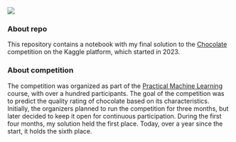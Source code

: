 ![](https://images.unsplash.com/photo-1493925410384-84f842e616fb?q=80&w=1965&auto=format&fit=crop&ixlib=rb-4.0.3&ixid=M3wxMjA3fDB8MHxwaG90by1wYWdlfHx8fGVufDB8fHx8fA%3D%3D)

### About repo
This repository contains a notebook with my final solution to the [Chocolate](https://www.kaggle.com/competitions/practical-ml-chocolate/overview) competition on the Kaggle platform, which started in 2023. 

### About competition
The competition was organized as part of the [Practical Machine Learning](https://stepik.org/course/125501/syllabus) course, with over a hundred participants. 
The goal of the competition was to predict the quality rating of chocolate based on its characteristics. 
Initially, the organizers planned to run the competition for three months, but later decided to keep it open for continuous participation. 
During the first four months, my solution held the first place. Today, 
over a year since the start, it holds the sixth place.
